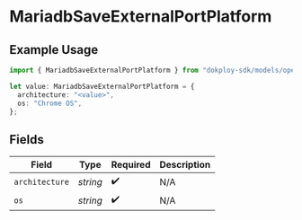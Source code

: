 # MariadbSaveExternalPortPlatform

## Example Usage

```typescript
import { MariadbSaveExternalPortPlatform } from "dokploy-sdk/models/operations";

let value: MariadbSaveExternalPortPlatform = {
  architecture: "<value>",
  os: "Chrome OS",
};
```

## Fields

| Field              | Type               | Required           | Description        |
| ------------------ | ------------------ | ------------------ | ------------------ |
| `architecture`     | *string*           | :heavy_check_mark: | N/A                |
| `os`               | *string*           | :heavy_check_mark: | N/A                |